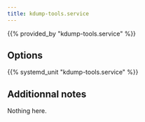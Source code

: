 ```yaml
---
title: kdump-tools.service
---
```


{{% provided_by "kdump-tools.service" %}}

## Options

{{% systemd_unit "kdump-tools.service" %}}

## Additionnal notes

Nothing here.